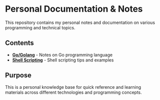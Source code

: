 
# Personal Documentation & Notes

This repository contains my personal notes and documentation on various programming and technical topics.

## Contents

- **[Go/Golang](Golang.pdf)** - Notes on Go programming language
- **[Shell Scripting](shell-scripting.md)** - Shell scripting tips and examples

## Purpose

This is a personal knowledge base for quick reference and learning materials across different technologies and programming concepts.
